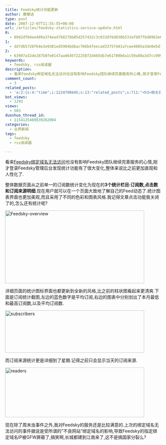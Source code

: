 ```yaml
---
title: Feedsky统计功能更新
author: 摩摩诘
type: post
date: 2007-12-07T11:55:55+00:00
url: /articles/feedsky-statistics-service-update.html
0:
  - 09d2df04ee409a374ea47b827bb85d257432c3c033df6d830b533afb07fbd8963e61a491f37668d783ac864c64bfca4d
1:
  - dd7d65726f64e3e9381ed5904bdbac766b4feecad337574d1a7cee4085a3de0e5d7e3351f970188573b4c1e45686ee52
2:
  - 63907a32de287b8fe0147aa4645f2225072d465db7e61789b6a1c59a98a3d7cc09917407f2fbdf241ff0505e5780c27a
keywords:
  - feedsky, rss阅读器
description:
  - 看来Feedsky绑定域名无法访问也没有影响Feedsky团队继续完善服务的心情,刚才登录Feedsky管理后台发现统计功能有了很大变化,整体来说比之前更加直观和人性化了.
comment_count:
  - 3
related_posts:
  - 'a:2:{s:4:"time";i:1224790445;s:13:"related_posts";s:711:"<h3>相关日志</h3><ul class="related_post"><li><a href="http://www.digglife.cn/articles/real-feed-subscribers.html" title="关于Feed实际订阅量的分析">关于Feed实际订阅量的分析</a></li><li><a href="http://www.digglife.cn/articles/feedsky-event-center.html" title="Feedsky话题营销规则变化:可申请话题">Feedsky话题营销规则变化:可申请话题</a></li><li><a href="http://www.digglife.cn/articles/feedsky-event-over.html" title="体力不支,技巧不足">体力不支,技巧不足</a></li><li><a href="http://www.digglife.cn/articles/feedsky-update-log-checking.html" title="Feedsky新增Feed更新状态查看功能">Feedsky新增Feed更新状态查看功能</a></li></ul>";}'
bot_views:
  - 1293
views:
  - 503
duoshuo_thread_id:
  - 1154125469839262004
categories:
  - 业界新闻
tags:
  - feedsky
  - rss阅读器

---
```

看来<a href="http://www.williamlong.info/archives/1153.html" title="Feedsky绑定域名无法访问" target="_blank">Feedsky绑定域名无法访问</a>也没有影响Feedsky团队继续完善服务的心情,刚才登录Feedsky管理后台发现统计功能有了很大变化,整体来说比之前更加直观和人性化了.

整体数据页面从之前单一的订阅数统计变化为现在的**3个统计栏目:订阅数,点击数和订阅来源明细**.现在用户就可以在一个页面大致地了解自己的Feed动态了.统计图表界面也更加美观,而且采用了不同的色彩和图表风格.我记得文章点击功能我关闭了的,怎么还有统计呢?

<!--more-->

<a href="https://www.digglife.net/wp-content/uploads/3/379/2007/12/feedsky-overview.png" target="_blank"><img src="https://www.digglife.net/wp-content/uploads/3/379/2007/12/feedsky-overview-thumb.png" alt="Feedsky-overview" border="0" height="236" width="450" /></a>

详细页面的统计图标界面也都更新到全新的风格,比之前的柱状图看起来更清爽.下面是订阅统计截图,左边的蓝色数字是平均订阅,右边的图表中分别划出了本月最低和最高订阅数,以及平均订阅数.

[<img src="https://www.digglife.net/wp-content/uploads/3/379/2007/12/subscribers-thumb.png" alt="subscribers" border="0" height="137" width="450" />][1]

而订阅来源统计更是详细到了星期.记得之前只会显示当天的订阅来源.

[<img src="https://www.digglife.net/wp-content/uploads/3/379/2007/12/readers-thumb.png" alt="readers" border="0" height="161" width="450" />][2]

现在除了周末虫事件之外,我对Feedsky的服务还是比较满意的.上次的绑定域名无法访问的事件据说是受所谓的&#8221;不良网站&#8221;绑定域名的影响,导致Feedsky的指定绑定域名IP被GFW屏蔽了,搞笑啊,长城都建到江南来了,这不是搞国家分裂么?

 [1]: https://www.digglife.net/wp-content/uploads/3/379/2007/12/subscribers.png
 [2]: https://www.digglife.net/wp-content/uploads/3/379/2007/12/readers.png
